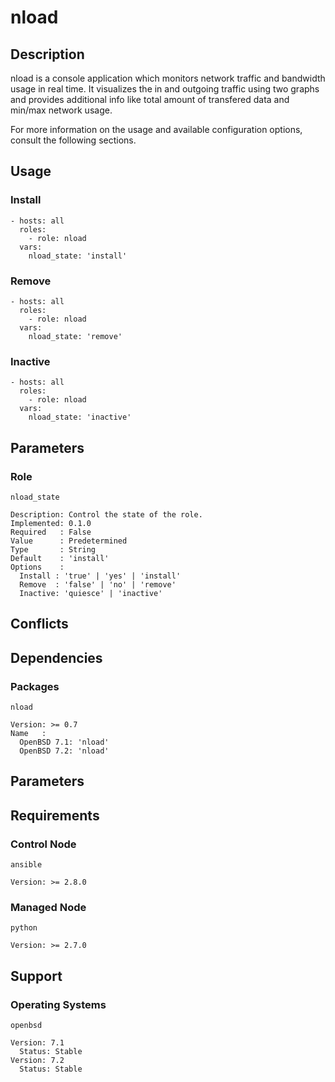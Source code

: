 # nload

## Description

nload is a console application which monitors network traffic and bandwidth
usage in real time. It visualizes the in and outgoing traffic using two graphs
and provides additional info like total amount of transfered data and min/max
network usage.

For more information on the usage and available configuration options,
consult the following sections.

## Usage

### Install

```
- hosts: all
  roles:
    - role: nload
  vars:
    nload_state: 'install'
```

### Remove

```
- hosts: all
  roles:
    - role: nload
  vars:
    nload_state: 'remove'
```

### Inactive

```
- hosts: all
  roles:
    - role: nload
  vars:
    nload_state: 'inactive'
```

## Parameters

### Role

`nload_state`

    Description: Control the state of the role.
    Implemented: 0.1.0
    Required   : False
    Value      : Predetermined
    Type       : String
    Default    : 'install'
    Options    :
      Install : 'true' | 'yes' | 'install'
      Remove  : 'false' | 'no' | 'remove'
      Inactive: 'quiesce' | 'inactive'

## Conflicts

## Dependencies

### Packages

`nload`

    Version: >= 0.7
    Name   :
      OpenBSD 7.1: 'nload'
      OpenBSD 7.2: 'nload'

## Parameters

## Requirements

### Control Node

`ansible`

    Version: >= 2.8.0

### Managed Node

`python`

    Version: >= 2.7.0

## Support

### Operating Systems

`openbsd`

    Version: 7.1
      Status: Stable
    Version: 7.2
      Status: Stable
